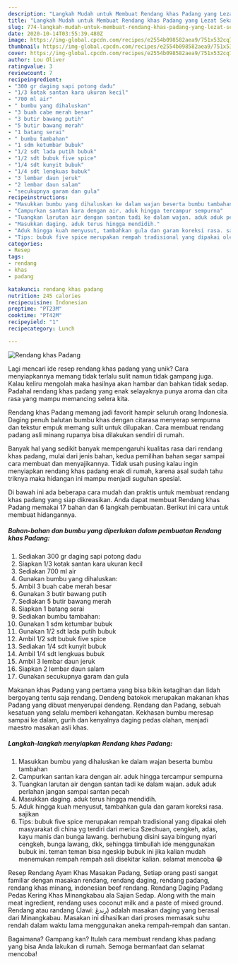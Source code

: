 ```yaml
---
description: "Langkah Mudah untuk Membuat Rendang khas Padang yang Lezat Sekali"
title: "Langkah Mudah untuk Membuat Rendang khas Padang yang Lezat Sekali"
slug: 774-langkah-mudah-untuk-membuat-rendang-khas-padang-yang-lezat-sekali
date: 2020-10-14T03:55:39.480Z
image: https://img-global.cpcdn.com/recipes/e2554b098582aea9/751x532cq70/rendang-khas-padang-foto-resep-utama.jpg
thumbnail: https://img-global.cpcdn.com/recipes/e2554b098582aea9/751x532cq70/rendang-khas-padang-foto-resep-utama.jpg
cover: https://img-global.cpcdn.com/recipes/e2554b098582aea9/751x532cq70/rendang-khas-padang-foto-resep-utama.jpg
author: Lou Oliver
ratingvalue: 3
reviewcount: 7
recipeingredient:
- "300 gr daging sapi potong dadu"
- "1/3 kotak santan kara ukuran kecil"
- "700 ml air"
- " bumbu yang dihaluskan"
- "3 buah cabe merah besar"
- "3 butir bawang putih"
- "5 butir bawang merah"
- "1 batang serai"
- " bumbu tambahan"
- "1 sdm ketumbar bubuk"
- "1/2 sdt lada putih bubuk"
- "1/2 sdt bubuk five spice"
- "1/4 sdt kunyit bubuk"
- "1/4 sdt lengkuas bubuk"
- "3 lembar daun jeruk"
- "2 lembar daun salam"
- "secukupnya garam dan gula"
recipeinstructions:
- "Masukkan bumbu yang dihaluskan ke dalam wajan beserta bumbu tambahan"
- "Campurkan santan kara dengan air. aduk hingga tercampur sempurna"
- "Tuangkan larutan air dengan santan tadi ke dalam wajan. aduk aduk perlahan jangan sampai santan pecah"
- "Masukkan daging. aduk terus hingga mendidih."
- "Aduk hingga kuah menyusut, tambahkan gula dan garam koreksi rasa. sajikan"
- "Tips: bubuk five spice merupakan rempah tradisional yang dipakai oleh masyarakat di china yg terdiri dari merica Szechuan, cengkeh, adas, kayu manis dan bunga lawang. berhubung disini saya bingung nyari cengkeh, bunga lawang, dkk, sehingga timbullah ide menggunakan bubuk ini. teman teman bisa ngeskip bubuk ini jika kalian mudah menemukan rempah rempah asli disekitar kalian. selamat mencoba 😁"
categories:
- Resep
tags:
- rendang
- khas
- padang

katakunci: rendang khas padang 
nutrition: 245 calories
recipecuisine: Indonesian
preptime: "PT23M"
cooktime: "PT42M"
recipeyield: "1"
recipecategory: Lunch

---
```



![Rendang khas Padang](https://img-global.cpcdn.com/recipes/e2554b098582aea9/751x532cq70/rendang-khas-padang-foto-resep-utama.jpg)

Lagi mencari ide resep rendang khas padang yang unik? Cara menyiapkannya memang tidak terlalu sulit namun tidak gampang juga. Kalau keliru mengolah maka hasilnya akan hambar dan bahkan tidak sedap. Padahal rendang khas padang yang enak selayaknya punya aroma dan cita rasa yang mampu memancing selera kita.

Rendang khas Padang memang jadi favorit hampir seluruh orang Indonesia. Daging penuh balutan bumbu khas dengan citarasa menyerap sempurna dan tekstur empuk memang sulit untuk dilupakan. Cara membuat rendang padang asli minang rupanya bisa dilakukan sendiri di rumah.

Banyak hal yang sedikit banyak mempengaruhi kualitas rasa dari rendang khas padang, mulai dari jenis bahan, kedua pemilihan bahan segar sampai cara membuat dan menyajikannya. Tidak usah pusing kalau ingin menyiapkan rendang khas padang enak di rumah, karena asal sudah tahu triknya maka hidangan ini mampu menjadi suguhan spesial.


Di bawah ini ada beberapa cara mudah dan praktis untuk membuat rendang khas padang yang siap dikreasikan. Anda dapat membuat Rendang khas Padang memakai 17 bahan dan 6 langkah pembuatan. Berikut ini cara untuk membuat hidangannya.

<!--inarticleads1-->

##### Bahan-bahan dan bumbu yang diperlukan dalam pembuatan Rendang khas Padang:

1. Sediakan 300 gr daging sapi potong dadu
1. Siapkan 1/3 kotak santan kara ukuran kecil
1. Sediakan 700 ml air
1. Gunakan  bumbu yang dihaluskan:
1. Ambil 3 buah cabe merah besar
1. Gunakan 3 butir bawang putih
1. Sediakan 5 butir bawang merah
1. Siapkan 1 batang serai
1. Sediakan  bumbu tambahan:
1. Gunakan 1 sdm ketumbar bubuk
1. Gunakan 1/2 sdt lada putih bubuk
1. Ambil 1/2 sdt bubuk five spice
1. Sediakan 1/4 sdt kunyit bubuk
1. Ambil 1/4 sdt lengkuas bubuk
1. Ambil 3 lembar daun jeruk
1. Siapkan 2 lembar daun salam
1. Gunakan secukupnya garam dan gula


Makanan khas Padang yang pertama yang bisa bikin ketagihan dan lidah bergoyang tentu saja rendang. Dendeng batokok merupakan makanan khas Padang yang dibuat menyerupai dendeng. Rendang dan Padang, sebuah kesatuan yang selalu memberi kehangatan. Kekhasan bumbu meresap sampai ke dalam, gurih dan kenyalnya daging pedas olahan, menjadi maestro masakan asli khas. 

<!--inarticleads2-->

##### Langkah-langkah menyiapkan Rendang khas Padang:

1. Masukkan bumbu yang dihaluskan ke dalam wajan beserta bumbu tambahan
1. Campurkan santan kara dengan air. aduk hingga tercampur sempurna
1. Tuangkan larutan air dengan santan tadi ke dalam wajan. aduk aduk perlahan jangan sampai santan pecah
1. Masukkan daging. aduk terus hingga mendidih.
1. Aduk hingga kuah menyusut, tambahkan gula dan garam koreksi rasa. sajikan
1. Tips: bubuk five spice merupakan rempah tradisional yang dipakai oleh masyarakat di china yg terdiri dari merica Szechuan, cengkeh, adas, kayu manis dan bunga lawang. berhubung disini saya bingung nyari cengkeh, bunga lawang, dkk, sehingga timbullah ide menggunakan bubuk ini. teman teman bisa ngeskip bubuk ini jika kalian mudah menemukan rempah rempah asli disekitar kalian. selamat mencoba 😁


Resep Rendang Ayam Khas Masakan Padang, Setiap orang pasti sangat familiar dengan masakan rendang, rendang daging, rendang padang, rendang khas minang, indonesian beef rendang. Rendang Daging Padang Pedas Kering Khas Minangkabau ala Sajian Sedap. Along with the main meat ingredient, rendang uses coconut milk and a paste of mixed ground. Rendang atau randang (Jawi: رندڠ) adalah masakan daging yang berasal dari Minangkabau. Masakan ini dihasilkan dari proses memasak suhu rendah dalam waktu lama menggunakan aneka rempah-rempah dan santan. 

Bagaimana? Gampang kan? Itulah cara membuat rendang khas padang yang bisa Anda lakukan di rumah. Semoga bermanfaat dan selamat mencoba!
